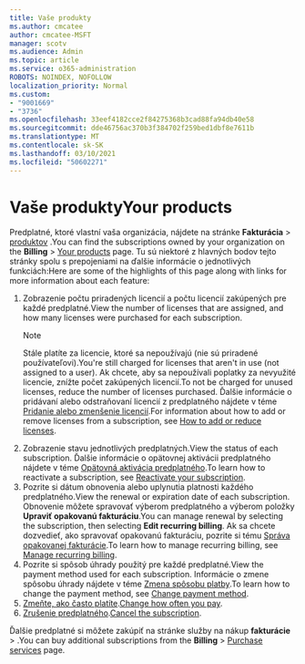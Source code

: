 ```yaml
---
title: Vaše produkty
ms.author: cmcatee
author: cmcatee-MSFT
manager: scotv
ms.audience: Admin
ms.topic: article
ms.service: o365-administration
ROBOTS: NOINDEX, NOFOLLOW
localization_priority: Normal
ms.custom:
- "9001669"
- "3736"
ms.openlocfilehash: 33eef4182cce2f84275368b3cad88fa94db40e58
ms.sourcegitcommit: dde46756ac370b3f384702f259bed1dbf8e7611b
ms.translationtype: MT
ms.contentlocale: sk-SK
ms.lasthandoff: 03/10/2021
ms.locfileid: "50602271"
---
```

# <a name="your-products"></a><span data-ttu-id="9baf0-102">Vaše produkty</span><span class="sxs-lookup"><span data-stu-id="9baf0-102">Your products</span></span>

<span data-ttu-id="9baf0-103">Predplatné, ktoré vlastní vaša organizácia, nájdete na stránke **Fakturácia**  >  [produktov](https://go.microsoft.com/fwlink/p/?linkid=842054) .</span><span class="sxs-lookup"><span data-stu-id="9baf0-103">You can find the subscriptions owned by your organization on the **Billing** > [Your products](https://go.microsoft.com/fwlink/p/?linkid=842054) page.</span></span> <span data-ttu-id="9baf0-104">Tu sú niektoré z hlavných bodov tejto stránky spolu s prepojeniami na ďalšie informácie o jednotlivých funkciách:</span><span class="sxs-lookup"><span data-stu-id="9baf0-104">Here are some of the highlights of this page along with links for more information about each feature:</span></span>

1. <span data-ttu-id="9baf0-105">Zobrazenie počtu priradených licencií a počtu licencií zakúpených pre každé predplatné.</span><span class="sxs-lookup"><span data-stu-id="9baf0-105">View the number of licenses that are assigned, and how many licenses were purchased for each subscription.</span></span>
    > [!NOTE]
    > <span data-ttu-id="9baf0-106">Stále platíte za licencie, ktoré sa nepoužívajú (nie sú priradené používateľovi).</span><span class="sxs-lookup"><span data-stu-id="9baf0-106">You're still charged for licenses that aren't in use (not assigned to a user).</span></span> <span data-ttu-id="9baf0-107">Ak chcete, aby sa nepoužívali poplatky za nevyužité licencie, znížte počet zakúpených licencií.</span><span class="sxs-lookup"><span data-stu-id="9baf0-107">To not be charged for unused licenses, reduce the number of licenses purchased.</span></span> <span data-ttu-id="9baf0-108">Ďalšie informácie o pridávaní alebo odstraňovaní licencií z predplatného nájdete v téme [Pridanie alebo zmenšenie licencií](https://docs.microsoft.com/alchemyinsights/how-to-add-or-reduce-licenses).</span><span class="sxs-lookup"><span data-stu-id="9baf0-108">For information about how to add or remove licenses from a subscription, see [How to add or reduce licenses](https://docs.microsoft.com/alchemyinsights/how-to-add-or-reduce-licenses).</span></span>
2. <span data-ttu-id="9baf0-109">Zobrazenie stavu jednotlivých predplatných.</span><span class="sxs-lookup"><span data-stu-id="9baf0-109">View the status of each subscription.</span></span> <span data-ttu-id="9baf0-110">Ďalšie informácie o opätovnej aktivácii predplatného nájdete v téme [Opätovná aktivácia predplatného](reactivate-your-subscription.md).</span><span class="sxs-lookup"><span data-stu-id="9baf0-110">To learn how to reactivate a subscription, see [Reactivate your subscription](reactivate-your-subscription.md).</span></span>
3. <span data-ttu-id="9baf0-111">Pozrite si dátum obnovenia alebo uplynutia platnosti každého predplatného.</span><span class="sxs-lookup"><span data-stu-id="9baf0-111">View the renewal or expiration date of each subscription.</span></span> <span data-ttu-id="9baf0-112">Obnovenie môžete spravovať výberom predplatného a výberom položky **Upraviť opakovanú fakturáciu**.</span><span class="sxs-lookup"><span data-stu-id="9baf0-112">You can manage renewal by selecting the subscription, then selecting **Edit recurring billing**.</span></span> <span data-ttu-id="9baf0-113">Ak sa chcete dozvedieť, ako spravovať opakovanú fakturáciu, pozrite si tému [Správa opakovanej fakturácie](manage-auto-renewal.md).</span><span class="sxs-lookup"><span data-stu-id="9baf0-113">To learn how to manage recurring billing, see [Manage recurring billing](manage-auto-renewal.md).</span></span>
4. <span data-ttu-id="9baf0-114">Pozrite si spôsob úhrady použitý pre každé predplatné.</span><span class="sxs-lookup"><span data-stu-id="9baf0-114">View the payment method used for each subscription.</span></span> <span data-ttu-id="9baf0-115">Informácie o zmene spôsobu úhrady nájdete v téme [Zmena spôsobu platby](change-payment-method.md).</span><span class="sxs-lookup"><span data-stu-id="9baf0-115">To learn how to change the payment method, see [Change payment method](change-payment-method.md).</span></span>
5. <span data-ttu-id="9baf0-116">[Zmeňte, ako často platíte](change-how-often-you-pay.md).</span><span class="sxs-lookup"><span data-stu-id="9baf0-116">[Change how often you pay](change-how-often-you-pay.md).</span></span>
6. <span data-ttu-id="9baf0-117">[Zrušenie predplatného](https://go.microsoft.com/fwlink/?linkid=2119113).</span><span class="sxs-lookup"><span data-stu-id="9baf0-117">[Cancel the subscription](https://go.microsoft.com/fwlink/?linkid=2119113).</span></span>

<span data-ttu-id="9baf0-118">Ďalšie predplatné si môžete zakúpiť na stránke služby na nákup **fakturácie**  >  [](https://go.microsoft.com/fwlink/p/?linkid=868433) .</span><span class="sxs-lookup"><span data-stu-id="9baf0-118">You can buy additional subscriptions from the **Billing** > [Purchase services](https://go.microsoft.com/fwlink/p/?linkid=868433) page.</span></span>